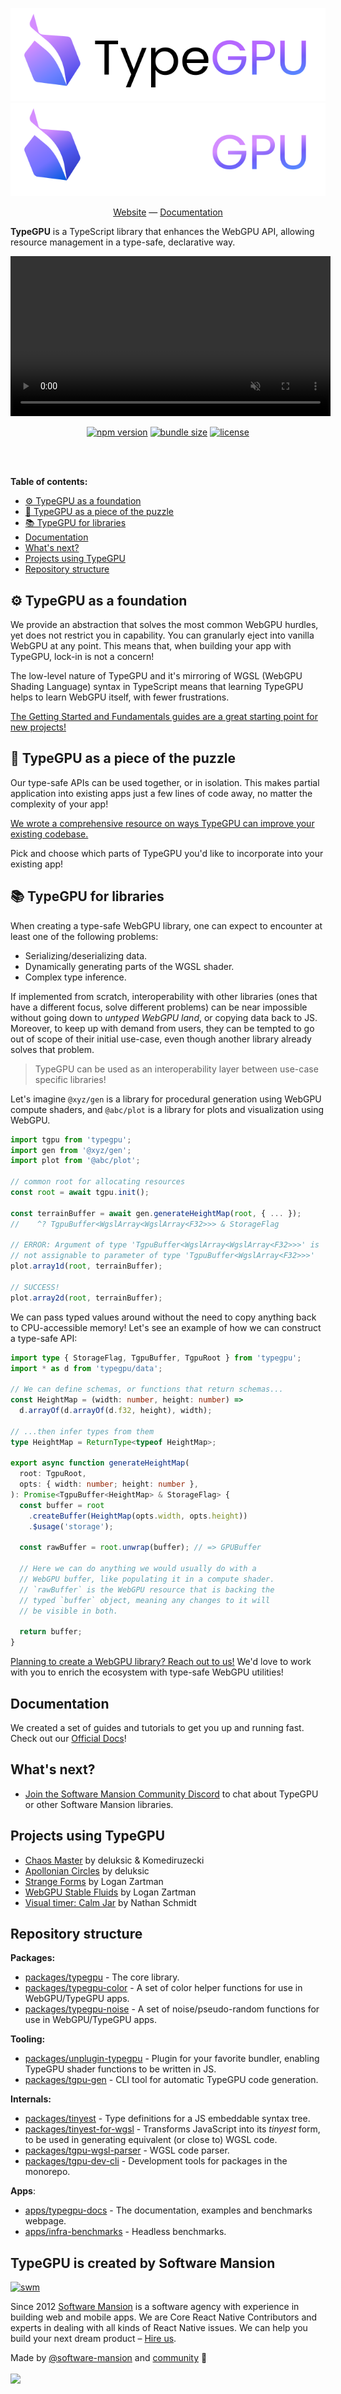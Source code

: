 <div align="center">

![TypeGPU (light mode)](./apps/typegpu-docs/public/typegpu-logo-light.svg#gh-light-mode-only)
![TypeGPU (dark mode)](./apps/typegpu-docs/public/typegpu-logo-dark.svg#gh-dark-mode-only)

[Website](https://docs.swmansion.com/TypeGPU) —
[Documentation](https://docs.swmansion.com/TypeGPU/getting-started)

</div>

**TypeGPU** is a TypeScript library that enhances the WebGPU API, allowing
resource management in a type-safe, declarative way.

<div align="center">
<video width="512" autoplay muted loop playsinline src="https://github.com/user-attachments/assets/5bca716d-477d-44a1-a839-5df0c8d9044c"></video>

<!-- automd:badges color="plum" license name="typegpu" bundlephobia no-npmDownloads -->

[![npm version](https://img.shields.io/npm/v/typegpu?color=plum)](https://npmjs.com/package/typegpu)
[![bundle size](https://img.shields.io/bundlephobia/minzip/typegpu?color=plum)](https://bundlephobia.com/package/typegpu)
[![license](https://img.shields.io/github/license/software-mansion/TypeGPU?color=plum)](https://github.com/software-mansion/TypeGPU/blob/main/LICENSE)

<!-- /automd -->

</div>

<br>
<br>

**Table of contents:**

- [⚙️ TypeGPU as a foundation](#⚙️-typegpu-as-a-foundation)
- [🧩 TypeGPU as a piece of the puzzle](#🧩-typegpu-as-a-piece-of-the-puzzle)
- [📚 TypeGPU for libraries](#📚-typegpu-for-libraries)
- [Documentation](#documentation)
- [What's next?](#whats-next)
- [Projects using TypeGPU](#projects-using-typegpu)
- [Repository structure](#repository-structure)

## ⚙️ TypeGPU as a foundation

We provide an abstraction that solves the most common WebGPU hurdles, yet does
not restrict you in capability. You can granularly eject into vanilla WebGPU at
any point. This means that, when building your app with TypeGPU, lock-in is not
a concern!

The low-level nature of TypeGPU and it's mirroring of WGSL (WebGPU Shading
Language) syntax in TypeScript means that learning TypeGPU helps to learn WebGPU
itself, with fewer frustrations.

[The Getting Started and Fundamentals guides are a great starting point for new projects!](https://docs.swmansion.com/TypeGPU/getting-started/)

## 🧩 TypeGPU as a piece of the puzzle

Our type-safe APIs can be used together, or in isolation. This makes partial
application into existing apps just a few lines of code away, no matter the
complexity of your app!

[We wrote a comprehensive resource on ways TypeGPU can improve your existing codebase.](https://docs.swmansion.com/TypeGPU/integration/webgpu-interoperability/)

Pick and choose which parts of TypeGPU you'd like to incorporate into your
existing app!

## 📚 TypeGPU for libraries

When creating a type-safe WebGPU library, one can expect to encounter at least
one of the following problems:

- Serializing/deserializing data.
- Dynamically generating parts of the WGSL shader.
- Complex type inference.

If implemented from scratch, interoperability with other libraries (ones that
have a different focus, solve different problems) can be near impossible without
going down to _untyped WebGPU land_, or copying data back to JS. Moreover, to
keep up with demand from users, they can be tempted to go out of scope of their
initial use-case, even though another library already solves that problem.

> TypeGPU can be used as an interoperability layer between use-case specific
> libraries!

Let's imagine `@xyz/gen` is a library for procedural generation using WebGPU
compute shaders, and `@abc/plot` is a library for plots and visualization using
WebGPU.

```ts
import tgpu from 'typegpu';
import gen from '@xyz/gen';
import plot from '@abc/plot';

// common root for allocating resources
const root = await tgpu.init();

const terrainBuffer = await gen.generateHeightMap(root, { ... });
//    ^? TgpuBuffer<WgslArray<WgslArray<F32>>> & StorageFlag

// ERROR: Argument of type 'TgpuBuffer<WgslArray<WgslArray<F32>>>' is
// not assignable to parameter of type 'TgpuBuffer<WgslArray<F32>>>'
plot.array1d(root, terrainBuffer);

// SUCCESS!
plot.array2d(root, terrainBuffer);
```

We can pass typed values around without the need to copy anything back to
CPU-accessible memory! Let's see an example of how we can construct a type-safe
API:

```ts
import type { StorageFlag, TgpuBuffer, TgpuRoot } from 'typegpu';
import * as d from 'typegpu/data';

// We can define schemas, or functions that return schemas...
const HeightMap = (width: number, height: number) =>
  d.arrayOf(d.arrayOf(d.f32, height), width);

// ...then infer types from them
type HeightMap = ReturnType<typeof HeightMap>;

export async function generateHeightMap(
  root: TgpuRoot,
  opts: { width: number; height: number },
): Promise<TgpuBuffer<HeightMap> & StorageFlag> {
  const buffer = root
    .createBuffer(HeightMap(opts.width, opts.height))
    .$usage('storage');

  const rawBuffer = root.unwrap(buffer); // => GPUBuffer

  // Here we can do anything we would usually do with a
  // WebGPU buffer, like populating it in a compute shader.
  // `rawBuffer` is the WebGPU resource that is backing the
  // typed `buffer` object, meaning any changes to it will
  // be visible in both.

  return buffer;
}
```

[Planning to create a WebGPU library? Reach out to us!](https://discord.gg/8jpfgDqPcM)
We'd love to work with you to enrich the ecosystem with type-safe WebGPU
utilities!

## Documentation

We created a set of guides and tutorials to get you up and running fast. Check
out our [Official Docs](https://docs.swmansion.com/TypeGPU/getting-started)!

## What's next?

- [Join the Software Mansion Community Discord](https://discord.gg/8jpfgDqPcM)
  to chat about TypeGPU or other Software Mansion libraries.

## Projects using TypeGPU

<!-- automd:file src="./projects-using-typegpu.md" -->

- [Chaos Master](https://chaos-master.vercel.app) by deluksic & Komediruzecki
- [Apollonian Circles](https://deluksic.github.io/apollonian-circles/) by
  deluksic
- [Strange Forms](https://github.com/loganzartman/strangeforms) by Logan Zartman
- [WebGPU Stable Fluids](https://github.com/loganzartman/webgpu-stable-fluids)
  by Logan Zartman
- [Visual timer: Calm Jar](https://apps.apple.com/us/app/visual-timer-calm-jar/id6741375962)
  by Nathan Schmidt

<!-- /automd -->

## Repository structure

**Packages:**

- [packages/typegpu](/packages/typegpu) - The core library.
- [packages/typegpu-color](/packages/typegpu-color) - A set of color helper
  functions for use in WebGPU/TypeGPU apps.
- [packages/typegpu-noise](/packages/typegpu-noise) - A set of
  noise/pseudo-random functions for use in WebGPU/TypeGPU apps.

**Tooling:**

- [packages/unplugin-typegpu](/packages/unplugin-typegpu) - Plugin for your
  favorite bundler, enabling TypeGPU shader functions to be written in JS.
- [packages/tgpu-gen](/packages/tgpu-gen) - CLI tool for automatic TypeGPU code
  generation.

**Internals:**

- [packages/tinyest](/packages/tinyest) - Type definitions for a JS embeddable
  syntax tree.
- [packages/tinyest-for-wgsl](/packages/tinyest-for-wgsl) - Transforms
  JavaScript into its _tinyest_ form, to be used in generating equivalent (or
  close to) WGSL code.
- [packages/tgpu-wgsl-parser](/packages/tgpu-wgsl-parser) - WGSL code parser.
- [packages/tgpu-dev-cli](/packages/tgpu-dev-cli) - Development tools for
  packages in the monorepo.

**Apps**:

- [apps/typegpu-docs](/apps/typegpu-docs) - The documentation, examples and
  benchmarks webpage.
- [apps/infra-benchmarks](/apps/infra-benchmarks) - Headless benchmarks.

## TypeGPU is created by Software Mansion

[![swm](https://logo.swmansion.com/logo?color=white&variant=desktop&width=150&tag=typegpu-github 'Software Mansion')](https://swmansion.com)

Since 2012 [Software Mansion](https://swmansion.com) is a software agency with
experience in building web and mobile apps. We are Core React Native
Contributors and experts in dealing with all kinds of React Native issues. We
can help you build your next dream product –
[Hire us](https://swmansion.com/contact/projects?utm_source=typegpu&utm_medium=readme).

<!-- automd:contributors author="software-mansion" -->

Made by [@software-mansion](https://github.com/software-mansion) and [community](https://github.com/software-mansion/TypeGPU/graphs/contributors) 💛
<br><br>
<a href="https://github.com/software-mansion/TypeGPU/graphs/contributors">
<img src="https://contrib.rocks/image?repo=software-mansion/TypeGPU" />
</a>

<!-- /automd -->
